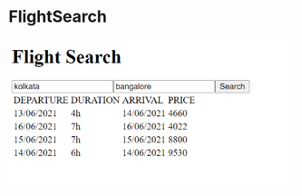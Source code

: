 # FlightSearch
 
<img src="https://raw.githubusercontent.com/krishav81/FlightSearch/main/public/FlightSearch.png?token=ATTXQGZVLK4SOVWT3APX3RLBOKFSG"></img>
